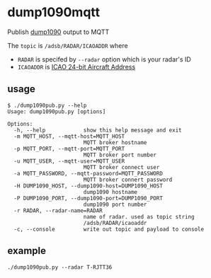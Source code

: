 dump1090mqtt
============

Publish [dump1090](http://www.satsignal.eu/raspberry-pi/dump1090.html) output to MQTT

The `topic` is `/adsb/RADAR/ICAOADDR` where 

* `RADAR` is specifed by `--radar` option which is your radar's ID
* `ICAOADDR` is [ICAO 24-bit Aircraft Address](http://en.wikipedia.org/wiki/Aviation_transponder_interrogation_modes#ICAO_24-bit_address)

usage
------

```
$ ./dump1090pub.py --help
Usage: dump1090pub.py [options]

Options:
  -h, --help            show this help message and exit
  -m MQTT_HOST, --mqtt-host=MQTT_HOST
                        MQTT broker hostname
  -p MQTT_PORT, --mqtt-port=MQTT_PORT
                        MQTT broker port number
  -u MQTT_USER, --mqtt-user=MQTT_USER
                        MQTT broker connect user
  -a MQTT_PASSWORD, --mqtt-password=MQTT_PASSWORD
                        MQTT broker connert password
  -H DUMP1090_HOST, --dump1090-host=DUMP1090_HOST
                        dump1090 hostname
  -P DUMP1090_PORT, --dump1090-port=DUMP1090_PORT
                        dump1090 port number
  -r RADAR, --radar-name=RADAR
                        name of radar. used as topic string
                        /adsb/RADAR/icaoaddr
  -c, --console         write out topic and payload to console
  ```

example
---------

```
./dump1090pub.py --radar T-RJTT36
```

